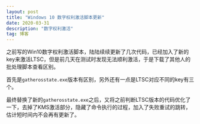 ```yaml
---
layout: post
title: "Windows 10 数字权利激活脚本更新"
date: 2020-03-31 
description: "数字权利激活"
tag: 博客 
---   
```



之前写的Win10数字权利激活脚本，陆陆续续更新了几次代码，已经加入了新的key来激活LTSC，但是前几天在测试时发现无法顺利激活，于是下载了其他人的批处理脚本查看区别。

首先是`gatherosstate.exe`版本有区别，另外还有一点是LTSC对应不同的key有三个。

最终替换了新的`gatherosstate.exe`之后，又将之前判断LTSC版本的代码优化了一下，去掉了KMS激活部分，隐藏了命令执行的过程，加入了失败重试的跳转，估计短时间内不会再有更新了。
